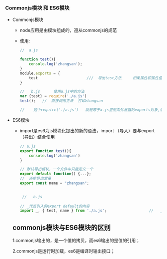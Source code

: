 ### Commonjs模块 和 ES6模块

* Commonjs模块 

  * node应用是由模块组成的，遵从commonjs的规范

  * 使用:

    ``` javascript
    //  a.js
    
    function test(){
        console.log('zhangsan');
    }
    module.exports = {
        test                      ///  导出test方法     如果属性和属性值一样的话,可以按照前面这种方式写
    }
    
    //   b.js      使用a.js中的方法
    var {test} = require('./a.js')
    test();   //  直接调用方法  打印zhangsan 
    
    //    这个require('./a.js')   就是等于a.js里面向外暴露的exports对象,通过es6里面的解构赋值,test就有a.js里面的方法了 
    
    ```

    

* ES6模块

  * import是es6为js模块化提出的新的语法，import （导入）要与export（导出）结合使用

    ``` javascript
    // a.js
    export function test(){
        console.log('zhangsan')
    }
    
    // 默认导出模块，一个文件中只能定义一个
    export default function() {...};
    //  还能导出常量
    export const name = "zhangsan";
    
                               
     //   b.js
             
    // _代表引入的export default的内容
    import _, { test, name } from './a.js';                   //   _ 标识export default 暴露的内容  test name 分别表示暴露的方法和常量
    ```

  ## commonjs模块与ES6模块的区别

    1.commonjs输出的，是一个值的拷贝，而es6输出的是值的引用；

    2.commonjs是运行时加载，es6是编译时输出接口；

